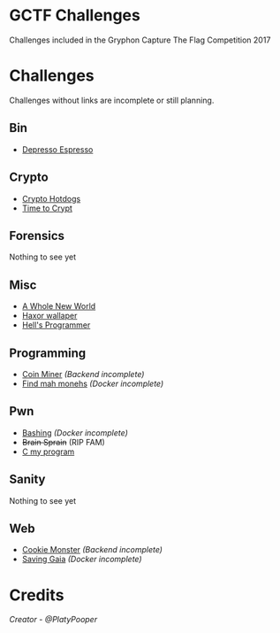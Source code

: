 # GCTF Challenges
Challenges included in the Gryphon Capture The Flag Competition 2017

# Challenges
Challenges without links are incomplete or still planning.

## Bin
- [Depresso Espresso](Depresso%20Espresso)

## Crypto
- [Crypto Hotdogs](Crypto%20Hotdogs)
- [Time to Crypt](Time%20to%20Crypt)

## Forensics
Nothing to see yet

## Misc
- [A Whole New World](A%20Whole%20New%20World)
- [Haxor wallaper](Haxor%20wallpaper)
- [Hell's Programmer](Hell's%20Programmer)

## Programming
- [Coin Miner](Coin%20Miner) <i>(Backend incomplete)</i>
- [Find mah monehs](Find%20mah%20monehs) <i>(Docker incomplete)</i>

## Pwn
- [Bashing](Bashing) <i>(Docker incomplete)</i>
- ~~Brain Sprain~~ (RIP FAM)
- [C my program](C%20my%20program)

## Sanity
Nothing to see yet

## Web
- [Cookie Monster](Cookie%20Monster) <i>(Backend incomplete)</i>
- [Saving Gaia](Saving%20Gaia) <i>(Docker incomplete)</i>

# Credits
<i>Creator - @PlatyPooper</i>
